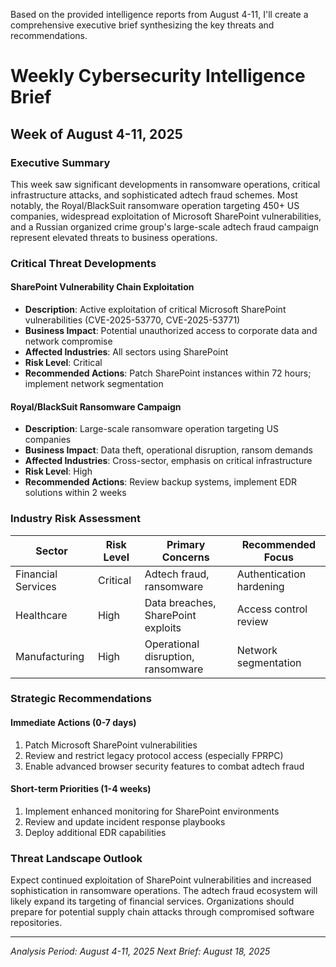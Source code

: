 Based on the provided intelligence reports from August 4-11, I'll create a comprehensive executive brief synthesizing the key threats and recommendations.

# Weekly Cybersecurity Intelligence Brief
## Week of August 4-11, 2025

### Executive Summary
This week saw significant developments in ransomware operations, critical infrastructure attacks, and sophisticated adtech fraud schemes. Most notably, the Royal/BlackSuit ransomware operation targeting 450+ US companies, widespread exploitation of Microsoft SharePoint vulnerabilities, and a Russian organized crime group's large-scale adtech fraud campaign represent elevated threats to business operations.

### Critical Threat Developments

#### SharePoint Vulnerability Chain Exploitation
- **Description**: Active exploitation of critical Microsoft SharePoint vulnerabilities (CVE-2025-53770, CVE-2025-53771)
- **Business Impact**: Potential unauthorized access to corporate data and network compromise
- **Affected Industries**: All sectors using SharePoint
- **Risk Level**: Critical
- **Recommended Actions**: Patch SharePoint instances within 72 hours; implement network segmentation

#### Royal/BlackSuit Ransomware Campaign
- **Description**: Large-scale ransomware operation targeting US companies
- **Business Impact**: Data theft, operational disruption, ransom demands
- **Affected Industries**: Cross-sector, emphasis on critical infrastructure
- **Risk Level**: High
- **Recommended Actions**: Review backup systems, implement EDR solutions within 2 weeks

### Industry Risk Assessment
| Sector | Risk Level | Primary Concerns | Recommended Focus |
|--------|------------|------------------|-------------------|
| Financial Services | Critical | Adtech fraud, ransomware | Authentication hardening |
| Healthcare | High | Data breaches, SharePoint exploits | Access control review |
| Manufacturing | High | Operational disruption, ransomware | Network segmentation |

### Strategic Recommendations

#### Immediate Actions (0-7 days)
1. Patch Microsoft SharePoint vulnerabilities
2. Review and restrict legacy protocol access (especially FPRPC)
3. Enable advanced browser security features to combat adtech fraud

#### Short-term Priorities (1-4 weeks)  
1. Implement enhanced monitoring for SharePoint environments
2. Review and update incident response playbooks
3. Deploy additional EDR capabilities

### Threat Landscape Outlook
Expect continued exploitation of SharePoint vulnerabilities and increased sophistication in ransomware operations. The adtech fraud ecosystem will likely expand its targeting of financial services. Organizations should prepare for potential supply chain attacks through compromised software repositories.

---
*Analysis Period: August 4-11, 2025*
*Next Brief: August 18, 2025*
